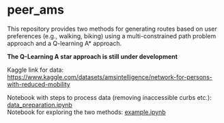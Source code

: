 # peer_ams

This repository provides two methods for generating routes based on user preferences (e.g., walking, biking) using a multi-constrained path problem approach and a Q-learning A* approach.

**The Q-Learning A star approach is still under development**

Kaggle link for data: https://www.kaggle.com/datasets/amsintelligence/network-for-persons-with-reduced-mobility

Notebook with steps to process data (removing inaccessible curbs etc.): [data_preparation.ipynb](scripts/data_preparation.ipynb) <br>
Notebook for exploring the two methods: [example.ipynb](scripts/example.ipynb)
